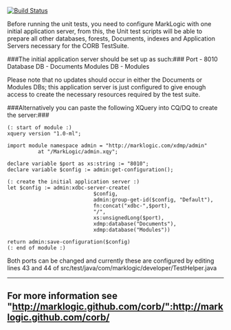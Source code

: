 [![Build Status](https://travis-ci.org/ableasdale/corb.svg?branch=master)](https://travis-ci.org/ableasdale/corb)

Before running the unit tests, you need to configure MarkLogic with one initial
application server, from this, the Unit test scripts will be able to prepare all
other databases, forests, Documents, indexes and Application Servers necessary for
the CORB TestSuite.


###The initial application server should be set up as such:###
Port 			- 8010
Database DB 	- Documents
Modules DB		- Modules

Please note that no updates should occur in either the Documents or Modules DBs; this application server is just configured to give enough access to create the necessary
resources required by the test suite.


###Alternatively you can paste the following XQuery into CQ/DQ to create the server:###
```xquery
(: start of module :)
xquery version "1.0-ml";

import module namespace admin = "http://marklogic.com/xdmp/admin" 
          at "/MarkLogic/admin.xqy";

declare variable $port as xs:string := "8010";
declare variable $config := admin:get-configuration();

(: create the initial application server :)
let $config := admin:xdbc-server-create(   
                            $config, 
                            admin:group-get-id($config, "Default"), 
                            fn:concat("xdbc-",$port), 
                            "/", 
                            xs:unsignedLong($port), 
                            xdmp:database("Documents"), 
                            xdmp:database("Modules"))

return admin:save-configuration($config)
(: end of module :)
```

Both ports can be changed and currently these are configured by editing lines 43 and 44
of src/test/java/com/marklogic/developer/TestHelper.java

---------------------------------------------------------------------
For more information see "http://marklogic.github.com/corb/":http://marklogic.github.com/corb/
---------------------------------------------------------------------